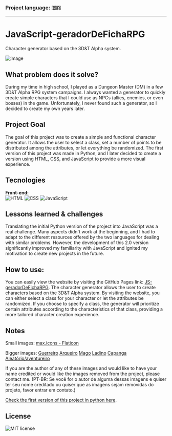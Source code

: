 ### Project language: 🇧🇷

---

# JavaScript-geradorDeFichaRPG
Character generator based on the 3D&T Alpha system.

![image](https://github.com/user-attachments/assets/dbdc7938-85d8-4ddd-9d1b-a3b00d008919)



## What problem does it solve?
During my time in high school, I played as a Dungeon Master (DM) in a few 3D&T Alpha RPG system campaigns. I always wanted a generator to quickly create simple characters that I could use as NPCs (allies, enemies, or even bosses) in the game. Unfortunately, I never found such a generator, so I decided to create my own years later.

## Project Goal
The goal of this project was to create a simple and functional character generator. It allows the user to select a class, set a number of points to be distributed among the attributes, or let everything be randomized. The first version of this project was made in Python, and I later decided to create a version using HTML, CSS, and JavaScript to provide a more visual experience.

## Tecnologies

**Front-end:** <br>
![HTML](https://img.shields.io/badge/HTML-%20?style=for-the-badge&color=orange)
![CSS](https://img.shields.io/badge/CSS-%20?style=for-the-badge&color=blue)
![JavaScript](https://img.shields.io/badge/JAVASCRIPT-%20?style=for-the-badge&logo=javascript&logoColor=black&color=%23EFD81E)

## Lessons learned & challenges
Translating the initial Python version of the project into JavaScript was a real challenge. Many aspects didn't work at the beginning, and I had to adapt to the different resources offered by the two languages for dealing with similar problems. 
However, the development of this 2.0 version significantly improved my familiarity with JavaScript and ignited my motivation to create new projects in the future.

## How to use:
 You can easily view the website by visiting the GitHub Pages link: [JS-geradorDeFichaRPG](https://joaoeduardogomes.github.io/JavaScript-geradorDeFichaRPG/).
 The character generator allows the user to create characters based on the 3D&T Alpha system. By visiting the website, you can either select a class for your character or let the attributes be randomized.
 If you choose to specify a class, the generator will prioritize certain attributes according to the characteristics of that class, providing a more tailored character creation experience.

## Notes
Small images: [max.icons - Flaticon](https://www.flaticon.com/search?author_id=310&style_id=1043&type=standard&word=rpg)

Bigger images:
[Guerreiro](https://i.pinimg.com/564x/c5/4c/d6/c54cd67d639b87171d13ba578193ca23.jpg)
[Arqueiro](https://i.pinimg.com/564x/c7/96/b0/c796b0272157341a12cd9ddd63ff2ec5.jpg)
[Mago](https://i.pinimg.com/564x/37/79/8f/37798f3a9200d3f7b5f4976eafa7a0bc.jpg)
[Ladino](https://i.pinimg.com/564x/58/a0/db/58a0db3a94f6413b329ecf024ac641b1.jpg)
[Capanga](https://i.pinimg.com/564x/5a/28/a6/5a28a613464c3991e51b73231de52c6a.jpg)
[Aleatório/aventureiro](https://i.pinimg.com/564x/1f/ce/11/1fce11a20fcbed8c17769b46efde750c.jpg)

If you are the author of any of these images and would like to have your name credited or would like the images removed from the project, please contact me. (PT-BR: Se você for o autor de alguma dessas imagens e quiser ter seu nome creditado ou quiser que as imagens sejam removidas do projeto, favor entrar em contato.)

[Check the first version of this project in python here](https://github.com/joaoeduardogomes/python-geradorDeFichaRPG).

## License
![MIT license](https://img.shields.io/badge/License-MIT-%20?link=https%3A%2F%2Fchoosealicense.com%2Flicenses%2Fmit%2F)
